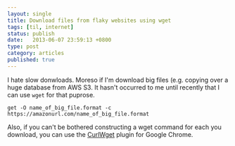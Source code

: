 ```yaml
---
layout: single
title: Download files from flaky websites using wget
tags: [til, internet]
status: publish
date:   2013-06-07 23:59:13 +0800
type: post
category: articles
published: true
---
```


I hate slow donwloads. Moreso if I'm download big files (e.g. copying over a huge database from AWS S3.
It hasn't occurred to me until recently that I can use `wget` for that puprose.

    get -O name_of_big_file.format -c https://amazonurl.com/name_of_big_file.format

Also, if you can't be bothered constructing a wget command for each you download, you can use the
[CurlWget](https://chrome.google.com/webstore/detail/curlwget/jmocjfidanebdlinpbcdkcmgdifblncg?hl=en) plugin for Google Chrome.


